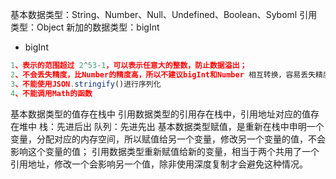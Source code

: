 基本数据类型：String、Number、Null、Undefined、Boolean、Syboml
引用类型：Object
新加的数据类型：bigInt
- bigInt
```javascript
1、表示的范围超过 2^53-1，可以表示任意大的整数，防止数据溢出；
2、不会丢失精度，比Number的精度高，所以不建议bigInt和Number 相互转换，容易丢失精度，混合运算，会报错；
3、不能使用JSON.stringify()进行序列化
4、不能调用Math的函数
```
基本数据类型的值存在栈中
引用数据类型的引用存在栈中，引用地址对应的值存在堆中
栈：先进后出
队列：先进先出
基本数据类型赋值，是重新在栈中申明一个变量，分配对应的内存空间，所以赋值给另一个变量，修改另一个变量的值，不会影响这个变量的值；
引用数据类型重新赋值给新的变量，相当于两个共用了一个引用地址，修改一个会影响另一个值，除非使用深度复制才会避免这种情况。